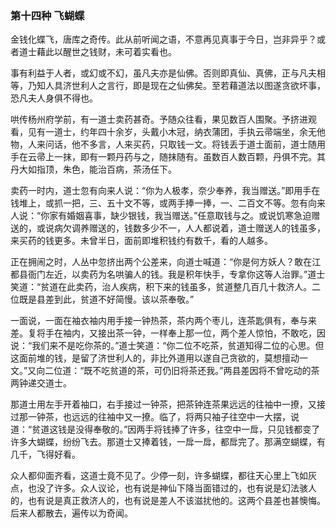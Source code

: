 <script type="text/javascript">
    var head = document.getElementsByTagName('head')[0];
    cssURL = '/public/article_1.css';
    linkTag = document.createElement('link');
    linkTag.href = cssURL;
    linkTag.setAttribute('type','text/css');
    linkTag.setAttribute('rel','stylesheet');
    head.appendChild(linkTag);
</script>
### 第十四种 飞蝴蝶

金钱化蝶飞，唐库之奇传。此从前听闻之语，不意再见真事于今日，岂非异乎？或者道士藉此以醒世之钱财，未可着实看也。

事有利益于人者，或幻或不幻，虽凡夫亦是仙佛。否则即真仙、真佛，正与凡夫相等，乃知人具济世利人之言行，即是现在之仙佛矣。至若藉道法以图遂贪欲坏事，恐凡夫人身俱不得也。

哄传杨州府学前，有一道士卖药甚奇。予随众往看，果见数百人围聚。予挤进观看，见有一道士，约年四十余岁，头戴小木冠，纳衣蒲团，手执云帚端坐，余无他物，人来问话，他不多言，人来买药，只取钱一文。将钱丢于道士面前，道士随用手在云帚上一抹，即有一颗丹药与之，随抹随有。虽数百人数百颗，丹俱不完。其丹大如指顶，朱色，能治百病，茶汤任下。

卖药一时内，道士忽有向来人说：“你为人极孝，奈少奉养，我当赠送。”即用手在钱堆上，或抓一把，三、五十文不等，或两手捧一捧，一、二百文不等。忽有向来人说：“你家有婚姻喜事，缺少银钱，我当赠送。”任意取钱与之。或说饥寒急迫赠送的，或说病欠调养赠送的，钱数多少不一，人人都说着，道士赠送人的钱虽多，来买药的钱更多。未曾半日，面前即堆积钱约有数千，看的人越多。

正在拥闹之时，人丛中忽挤出两个公差来，向道士喊道：“你是何方妖人？敢在江都县衙门左近，以卖药为名哄骗人的钱。我是积年快手，专拿你这等人治罪。”道士笑道：“贫道在此卖药，治人疾病，积下来的钱虽多，贫道整几百几十救济人。二位既是县差到此，贫道不好简慢。该以茶奉敬。”

一面说，一面在袖衣袖内用手接一钟热茶，茶内两个枣儿，连茶匙俱有，奉与来差。复将手在袖内，又接出茶一钟，一样奉上那一位，两个差人惊怕，不敢吃，因说：“我们来不是吃你茶的。”道士笑道：“你二位不吃茶，贫道知得二位的心思。但这面前堆的钱，是留了济世利人的，非比外道用以遂自己贪欲的，莫想擅动一文。”又向二位道：“既不吃贫道的茶，可仍旧将茶还我。”两县差因将不曾吃动的茶两钟递交道士。

那道士用左手开着袖口，右手接过一钟茶，把茶钟连茶果远远的往袖中一撩，又接过那一钟茶，也远远的往袖中又一撩。临了，将两只袖子往空中一大摆，说道：“贫道这钱是没得奉敬的。”因两手将钱捧了许多，往空中一戽，只见钱都变了许多大蝴蝶，纷纷飞去。那道士又捧着钱，一戽一戽，都戽完了。那满空蝴蝶，有几千，飞得好看。

众人都仰面齐看，这道士竟不见了。少停一刻，许多蝴蝶，都往天心里上飞如灰点，也没了许多。众人议论，也有说是神仙下降当面错过的，也有说是幻法骇人的，也有说是真正救济人的，也有说是差人不该滋扰他的。这两个县差也甚懊悔。后来人都散去，遍传以为奇闻。